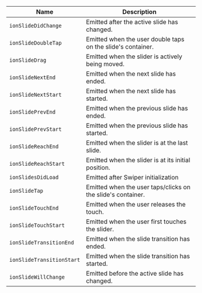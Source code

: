 
| Name | Description |
| --- | --- |
| `ionSlideDidChange` | Emitted after the active slide has changed. |
| `ionSlideDoubleTap` | Emitted when the user double taps on the slide's container. |
| `ionSlideDrag` | Emitted when the slider is actively being moved. |
| `ionSlideNextEnd` | Emitted when the next slide has ended. |
| `ionSlideNextStart` | Emitted when the next slide has started. |
| `ionSlidePrevEnd` | Emitted when the previous slide has ended. |
| `ionSlidePrevStart` | Emitted when the previous slide has started. |
| `ionSlideReachEnd` | Emitted when the slider is at the last slide. |
| `ionSlideReachStart` | Emitted when the slider is at its initial position. |
| `ionSlidesDidLoad` | Emitted after Swiper initialization |
| `ionSlideTap` | Emitted when the user taps/clicks on the slide's container. |
| `ionSlideTouchEnd` | Emitted when the user releases the touch. |
| `ionSlideTouchStart` | Emitted when the user first touches the slider. |
| `ionSlideTransitionEnd` | Emitted when the slide transition has ended. |
| `ionSlideTransitionStart` | Emitted when the slide transition has started. |
| `ionSlideWillChange` | Emitted before the active slide has changed. |

